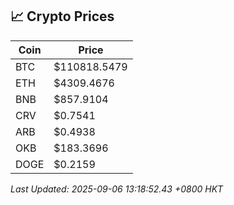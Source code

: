 ## 📈 Crypto Prices

| Coin | Price |
| ---- | ----- |
| BTC | $110818.5479 |
| ETH | $4309.4676 |
| BNB | $857.9104 |
| CRV | $0.7541 |
| ARB | $0.4938 |
| OKB | $183.3696 |
| DOGE | $0.2159 |

_Last Updated: 2025-09-06 13:18:52.43 +0800 HKT_